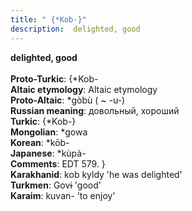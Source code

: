 ```yaml
---
title: " {*Kob-}"
description:  delighted, good
---
```

<strong> delighted, good</strong><br><br>
<strong>Proto-Turkic</strong>:  {*Kob-<br>
<strong>Altaic etymology</strong>:  Altaic etymology<br>
<strong> Proto-Altaic</strong>:  *gòbù ( ~ -u-)<br>
<strong>Russian meaning</strong>:  довольный, хороший<br>
<strong>Turkic</strong>:  {*Kob-}<br>
<strong>Mongolian</strong>:  *gowa<br>
<strong>Korean</strong>:  *kōb-<br>
<strong>Japanese</strong>:  *kùpà-<br>
<strong>Comments</strong>:  EDT 579. }<br>
<strong>Karakhanid</strong>:  kob kyldy 'he was delighted'<br>
<strong>Turkmen</strong>:  Govɨ 'good'<br>
<strong>Karaim</strong>:  kuvan- 'to enjoy'<br>


